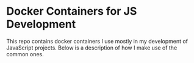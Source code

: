 # Docker Containers for JS Development

This repo contains docker containers I use mostly in my development of JavaScript projects. Below is a description of how I make use of the common ones.
